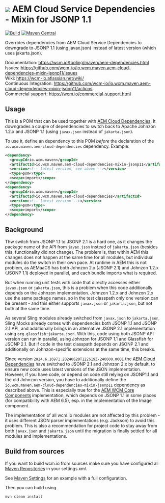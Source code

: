 <img src="https://wcm.io/images/favicon-16@2x.png"/> AEM Cloud Service Dependencies - Mixin for JSONP 1.1
======
[![Build](https://github.com/wcm-io/io.wcm.maven.aem-cloud-dependencies-mixin-jsonp11/workflows/Build/badge.svg?branch=develop)](https://github.com/wcm-io/io.wcm.maven.aem-cloud-dependencies-mixin-jsonp11/actions?query=workflow%3ABuild+branch%3Adevelop)
[![Maven Central](https://img.shields.io/maven-central/v/io.wcm.maven/io.wcm.maven.aem-cloud-dependencies-mixin-jsonp11)](https://repo1.maven.org/maven2/io/wcm/maven/io.wcm.maven.aem-cloud-dependencies-mixin-jsonp11/)

Overrides dependencies from AEM Cloud Service Dependencies to downgrade to JSONP 1.1 (using javax.json) instead of latest version (which uses jakarta.json).

Documentation: https://wcm.io/tooling/maven/aem-dependencies.html<br/>
Issues: https://github.com/wcm-io/io.wcm.maven.aem-cloud-dependencies-mixin-jsonp11/issues<br/>
Wiki: https://wcm-io.atlassian.net/wiki/<br/>
Continuous Integration: https://github.com/wcm-io/io.wcm.maven.aem-cloud-dependencies-mixin-jsonp11/actions<br/>
Commercial support: https://wcm.io/commercial-support.html


## Usage

This is a POM that can be used together with [AEM Cloud Dependencies][aem-cloud-dependencies]. It downgrades a couple of dependencies to switch back to Apache Johnzon 1.2.x and JSONP 1.1 (using `javax.json` instead of `jakarta.json`).

To use it, define an dependency to this POM *before* the declaration of the `io.wcm.maven.aem-cloud-dependencies` dependency. Example:

```xml
<dependency>
  <groupId>io.wcm.maven</groupId>
  <artifactId>io.wcm.maven.aem-cloud-dependencies-mixin-jsonp11</artifactId>
  <version><!-- latest version, see above --></version>
  <type>pom</type>
  <scope>import</scope>
</dependency>
<dependency>
  <groupId>io.wcm.maven</groupId>
  <artifactId>io.wcm.maven.aem-cloud-dependencies</artifactId>
  <version><!-- latest version --></version>
  <type>pom</type>
  <scope>import</scope>
</dependency>
```

## Background

Thw switch from JSONP 1.1 to JSONP 2.1 is a hard one, as it changes the package name of the API from `javax.json` instead of `jakarta.json` (besides this, functionality did not change). The problem is, that within AEM this changes does not happen at the same time for all modules, but individual modules do the switch in their own pace. At runtime in AEM this is not problem, as AEMaaCS has both Johnzon 2.x (JSONP 2.1) and Johnzon 1.2.x (JSONP 1.1) deployed in parallel, and each bundle imports what is required.

But when running unit tests with code that directly accesses either `javax.json` or `jakarta.json`, this is a problem when this code additionally depends on the Johnzon implementation. Johnzon 1.2.x and Johnzon 2.x use the same package names, so in the test classpath only one version can be present - and this either supports `javax.json` or `jakarta.json`, but not both at the same time.

As several Sling modules already switched from `javax.json` to `jakarta.json`, Sling Mocks already comes with dependencies both JSONP 1.1 and JSONP 2.1 API, and additionally brings in an alternative JSONP 2.1 implementation using `org.glassfish:jakarta.json`. With this, code using both JSONP API version can run in parallel, using Johnzon for JSONP 1.1 and Glassfish for JSONP 2.1. But if code in the test classpath depends on JSONP 2.1 and additionally on Johnzon-specific extensions at the same time, this breaks.

Since version `2024.6.16971.20240628T122619Z-240600.0001` the [AEM Cloud Dependencies][aem-cloud-dependencies] have switched to JSONP 2.1 and Johnzon 2.x by default, to ensure new code uses latest versions of the JSON implementation. However, if you have code, or depend on code still relying on JSONP1.1 and the old Johnzon version, you have to additionally define the `io.wcm.maven.aem-cloud-dependencies-mixin-jsonp11` dependency as described above. This is especially true for the [AEM WCM Core Components][aem-core-wcm-components] implementation, which depends on JSONP 1.1 in some places (for compatibility with AEM 6.5), esp. in the implementation of the Image component.

The implementation of all wcm.io modules are not affected by this problem - it uses different JSON parser implementations (e.g. Jackson) to avoid this problem. This is also a recommendation for project code to stay away from both `javax.json` and `jakarta.json` until the migration is finally settled for all modules and implementations.


## Build from sources

If you want to build wcm.io from sources make sure you have configured all [Maven Repositories](https://wcm.io/maven.html) in your settings.xml.

See [Maven Settings](https://github.com/wcm-io/io.wcm.maven.aem-cloud-dependencies-mixin-jsonp11/blob/develop/.maven-settings.xml) for an example with a full configuration.

Then you can build using

```
mvn clean install
```


[aem-cloud-dependencies]: https://github.com/wcm-io/io.wcm.maven.aem-cloud-dependencies
[aem-core-wcm-components]: https://github.com/adobe/aem-core-wcm-components/
